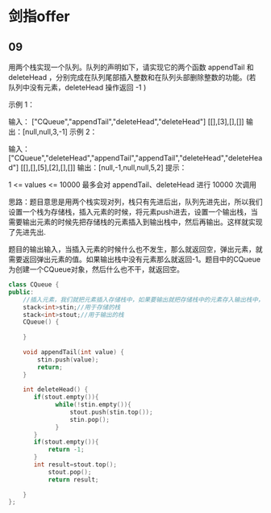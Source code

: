 #  剑指offer

## 09

用两个栈实现一个队列。队列的声明如下，请实现它的两个函数 appendTail 和 deleteHead ，分别完成在队列尾部插入整数和在队列头部删除整数的功能。(若队列中没有元素，deleteHead 操作返回 -1 )

 示例 1：

输入：
["CQueue","appendTail","deleteHead","deleteHead"]
[[],[3],[],[]]
输出：[null,null,3,-1]
示例 2：

输入：
["CQueue","deleteHead","appendTail","appendTail","deleteHead","deleteHead"]
[[],[],[5],[2],[],[]]
输出：[null,-1,null,null,5,2]
提示：

1 <= values <= 10000
最多会对 appendTail、deleteHead 进行 10000 次调用

思路：题目意思是用两个栈实现对列，栈只有先进后出，队列先进先出，所以我们设置一个栈为存储栈，插入元素的时候，将元素push进去，设置一个输出栈，当需要输出元素的时候先把存储栈的元素插入到输出栈中，然后再输出。这样就实现了先进先出.

  题目的输出输入，当插入元素的时候什么也不发生，那么就返回空，弹出元素，就需要返回弹出元素的值。如果输出栈中没有元素那么就返回-1。题目中的CQueue为创建一个CQueue对象，然后什么也不干，就返回空。



```c++
class CQueue {
public:
    //插入元素，我们就把元素插入存储栈中，如果要输出就把存储栈中的元素存入输出栈中，再输出，这样就能达到队列的先进先出的效果
    stack<int>stin;//用于存储的栈
    stack<int>stout;//用于输出的栈
    CQueue() {
      
    }
    
    void appendTail(int value) {
        stin.push(value);
        return;
    }
    
    int deleteHead() {
       if(stout.empty()){
             while(!stin.empty()){
                 stout.push(stin.top());
                 stin.pop();
             }
       }
       if(stout.empty()){
           return -1; 
       }
       int result=stout.top();
           stout.pop();
           return result;
       
    }
};
```

